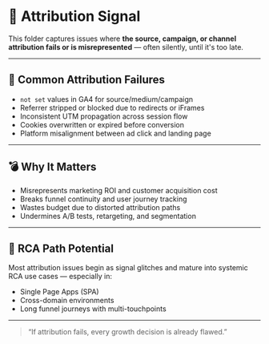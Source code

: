 # 🎯 Attribution Signal

This folder captures issues where **the source, campaign, or channel attribution fails or is misrepresented** — often silently, until it's too late.

---

## 🚨 Common Attribution Failures

- `not set` values in GA4 for source/medium/campaign  
- Referrer stripped or blocked due to redirects or iFrames  
- Inconsistent UTM propagation across session flow  
- Cookies overwritten or expired before conversion  
- Platform misalignment between ad click and landing page  

---

## 💣 Why It Matters

- Misrepresents marketing ROI and customer acquisition cost  
- Breaks funnel continuity and user journey tracking  
- Wastes budget due to distorted attribution paths  
- Undermines A/B tests, retargeting, and segmentation  

---

## 📍 RCA Path Potential

Most attribution issues begin as signal glitches and mature into systemic RCA use cases — especially in:

- Single Page Apps (SPA)
- Cross-domain environments
- Long funnel journeys with multi-touchpoints

---

> “If attribution fails, every growth decision is already flawed.”